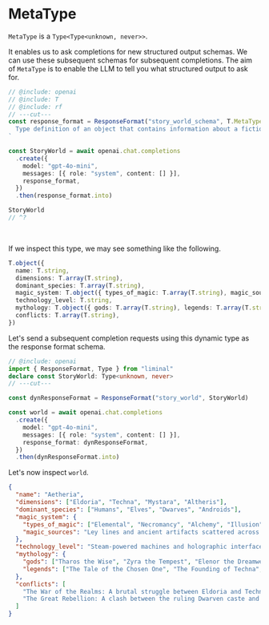 <!--@include: ../fragments.md-->

# MetaType

`MetaType` is a `Type<Type<unknown, never>>`.

It enables us to ask completions for new structured output schemas. We can use these subsequent
schemas for subsequent completions. The aim of `MetaType` is to enable the LLM to tell you what
structured output to ask for.

```ts twoslash
// @include: openai
// @include: T
// @include: rf
// ---cut---
const response_format = ResponseFormat("story_world_schema", T.MetaType)`
  Type definition of an object that contains information about a fictional story world.
`

const StoryWorld = await openai.chat.completions
  .create({
    model: "gpt-4o-mini",
    messages: [{ role: "system", content: [] }],
    response_format,
  })
  .then(response_format.into)

StoryWorld
// ^?
```

<br />

If we inspect this type, we may see something like the following.

```ts
T.object({
  name: T.string,
  dimensions: T.array(T.string),
  dominant_species: T.array(T.string),
  magic_system: T.object({ types_of_magic: T.array(T.string), magic_sources: T.string }),
  technology_level: T.string,
  mythology: T.object({ gods: T.array(T.string), legends: T.array(T.string) }),
  conflicts: T.array(T.string),
})
```

Let's send a subsequent completion requests using this dynamic type as the response format schema.

```ts twoslash
// @include: openai
import { ResponseFormat, Type } from "liminal"
declare const StoryWorld: Type<unknown, never>
// ---cut---

const dynResponseFormat = ResponseFormat("story_world", StoryWorld)

const world = await openai.chat.completions
  .create({
    model: "gpt-4o-mini",
    messages: [{ role: "system", content: [] }],
    response_format: dynResponseFormat,
  })
  .then(dynResponseFormat.into)
```

Let's now inspect `world`.

<!-- cspell:disable -->

```json
{
  "name": "Aetheria",
  "dimensions": ["Eldoria", "Techna", "Mystara", "Altheris"],
  "dominant_species": ["Humans", "Elves", "Dwarves", "Androids"],
  "magic_system": {
    "types_of_magic": ["Elemental", "Necromancy", "Alchemy", "Illusion"],
    "magic_sources": "Ley lines and ancient artifacts scattered across the world."
  },
  "technology_level": "Steam-powered machines and holographic interfaces coexist harmoniously with mystical spells and arcane knowledge.",
  "mythology": {
    "gods": ["Tharos the Wise", "Zyra the Tempest", "Elenor the Dreamweaver"],
    "legends": ["The Tale of the Chosen One", "The Founding of Techna", "The Great Cataclysm"]
  },
  "conflicts": [
    "The War of the Realms: A brutal struggle between Eldoria and Techna for control of the ancient ley lines.",
    "The Great Rebellion: A clash between the ruling Dwarven caste and the Androids seeking freedom from oppression."
  ]
}
```

<!-- cspell:enable -->
